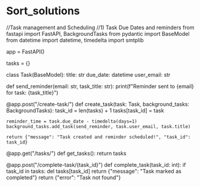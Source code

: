 # Sort_solutions
//Task management and Scheduling
  //1) Task Due Dates and reminders
from fastapi import FastAPI, BackgroundTasks
from pydantic import BaseModel
from datetime import datetime, timedelta
import smtplib

app = FastAPI()

tasks = {}

class Task(BaseModel):
    title: str
    due_date: datetime
    user_email: str


def send_reminder(email: str, task_title: str):
    print(f"Reminder sent to {email} for task: {task_title}")

@app.post("/create-task/")
def create_task(task: Task, background_tasks: BackgroundTasks):
    task_id = len(tasks) + 1
    tasks[task_id] = task

    
    reminder_time = task.due_date - timedelta(days=1)
    background_tasks.add_task(send_reminder, task.user_email, task.title)

    return {"message": "Task created and reminder scheduled!", "task_id": task_id}

@app.get("/tasks/")
def get_tasks():
    return tasks

@app.post("/complete-task/{task_id}")
def complete_task(task_id: int):
    if task_id in tasks:
        del tasks[task_id]
        return {"message": "Task marked as completed"}
    return {"error": "Task not found"}
